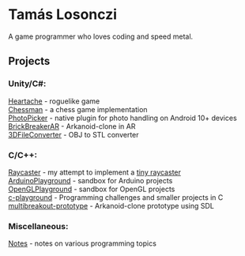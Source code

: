 # Tamás Losonczi

A game programmer who loves coding and speed metal.

## Projects
### Unity/C#:

[Heartache](https://github.com/LosoncziTamas/Heartache) - roguelike game\
[Chessman](https://github.com/LosoncziTamas/Chessman) - a chess game implementation\
[PhotoPicker](https://github.com/LosoncziTamas/PhotoPicker) - native plugin for photo handling on Android 10+ devices\
[BrickBreakerAR](https://github.com/LosoncziTamas/BrickBreakerAR) - Arkanoid-clone in AR\
[3DFileConverter](https://github.com/LosoncziTamas/3DFileConverter) - OBJ to STL converter

### C/C++:

[Raycaster](https://github.com/LosoncziTamas/Raycaster) - my attempt to implement a [tiny raycaster](https://github.com/ssloy/tinyraycaster)\
[ArduinoPlayground](https://github.com/LosoncziTamas/ArduinoPlayground) - sandbox for Arduino projects\
[OpenGLPlayground](https://github.com/LosoncziTamas/OpenGLPlayground) - sandbox for OpenGL projects\
[c-playground](https://github.com/LosoncziTamas/c-playground) - Programming challenges and smaller projects in C\
[multibreakout-prototype](https://github.com/LosoncziTamas/multibreakout-prototype) - Arkanoid-clone prototype using SDL

### Miscellaneous:

[Notes](https://github.com/LosoncziTamas/Notes) - notes on various programming topics

<!--
**LosoncziTamas/LosoncziTamas** is a ✨ _special_ ✨ repository because its `README.md` (this file) appears on your GitHub profile.

Here are some ideas to get you started:

- 🔭 I’m currently working on ...
- 🌱 I’m currently learning ...
- 👯 I’m looking to collaborate on ...
- 🤔 I’m looking for help with ...
- 💬 Ask me about ...
- 📫 How to reach me: ...
- 😄 Pronouns: ...
- ⚡ Fun fact: ...
-->
